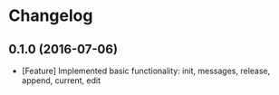 Changelog
=========

0.1.0 (2016-07-06)
--------------------
* [Feature] Implemented basic functionality: init, messages, release, append, current, edit

